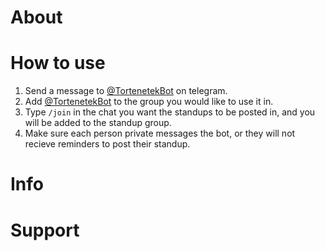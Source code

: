 # About



# How to use
1. Send a message to [@TortenetekBot](https://t.me/TortenetekBot) on telegram.
2. Add [@TortenetekBot](https://t.me/TortenetekBot) to the group you would like to use it in.
3. Type `/join` in the chat you want the standups to be posted in, and you will be added to the standup group.
4. Make sure each person private messages the bot, or they will not recieve reminders to post their standup.

# Info

# Support